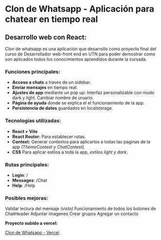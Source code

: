 # Clon de Whatsapp - Aplicación para chatear en tiempo real

## Desarrollo web con React:

Clon de whatsapp es una aplicación que desarrollo como proyecto final del curso de Desarrollador web-front end en UTN para poder demostrar como son aplicados todos los conocimientos aprendidos durante la cursada.

### Funciones principales:

- **Acceso a chats** a traves de un sidebar.
- **Enviar mensajes** en tiempo real.
- **Ajustes de app** mediante un pop up:
  Interfaz personalizable con modo dark y light.
  Cambiar nombre de uruario.
- **Página de ayuda** donde se explica el el funcionamiento de la app.
- **Persistencia de datos** guardados en localstorage.

### Tecnologías utilizadas:

- **React + Vite**
- **React Router:** Para establecer rutas.
- **Context:** Generar contextos para aplicarlos a todas las paginas de la app _(ThemeContext y ChatContext)._
- **CSS** Para aplicar estilos a toda la app, _estilos light y dark._

### Rutas principales:

- **Login**: /
- **Messages**: /Chat
- **Help**: /Help

### Posibles mejoras:

Validar lectura del mensaje _(visto)_
Funcionamiento de todos los botones de ChatHeader
Adjuntar imagenes
Crear grupos
Agregar un contacto


**Proyecto subido a vercel:** 

[Clon de Whatsapp - Vercel](https://proyectofinal-clondewhatsapp.vercel.app/).